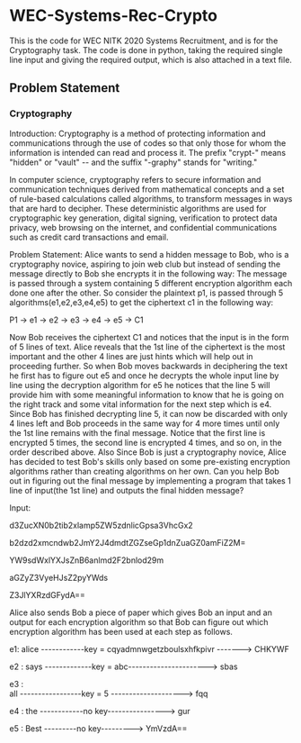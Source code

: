 # WEC-Systems-Rec-Crypto
This is the code for WEC NITK 2020 Systems Recruitment, and is for the Cryptography task.
The code is done in python, taking the required single line input and giving the required output, which is also attached in a text file.

## Problem Statement
### Cryptography
Introduction: 
Cryptography is a method of protecting information and communications through the use of codes so that only those for whom the information is intended can read and process it. The prefix "crypt-" means "hidden" or "vault" -- and the suffix "-graphy" stands for "writing."

In computer science, cryptography refers to secure information and communication techniques derived from mathematical concepts and a set of rule-based calculations called algorithms, to transform messages in ways that are hard to decipher. These deterministic algorithms are used for cryptographic key generation, digital signing, verification to protect data privacy, web browsing on the internet, and confidential communications such as credit card transactions and email.

Problem Statement: 
Alice wants to send a hidden message to Bob, who is a cryptography novice, aspiring to join web club but instead of sending the message directly to Bob she encrypts it in the following way:
The message is passed through a system containing 5 different encryption algorithm each done one after the other.
So consider the plaintext p1, is passed through 5 algorithms(e1,e2,e3,e4,e5) to get the ciphertext c1 in the following way:

P1 -> e1 -> e2 -> e3 -> e4 -> e5 -> C1

Now Bob receives the ciphertext C1 and notices that the input is in the form of 5 lines of text.
Alice reveals that the 1st line of the ciphertext is the most important and the other 4 lines are just hints which will help out in proceeding further.
So when Bob moves backwards in deciphering the text he first has to figure out e5 and once he decrypts the whole input line by line using the decryption algorithm for e5 he notices that the line 5 will provide him with some meaningful information to know that he is going on the right track and some vital information for the next step which is e4. Since Bob has finished decrypting line 5, it can now be discarded with only 4 lines left and Bob proceeds in the same way for 4 more times until only the 1st line remains with the final message. Notice that the first line is encrypted 5 times, the second line is encrypted 4 times, and so on, in the order described above.
Also Since Bob is just a cryptography novice, Alice has decided to test Bob's skills only based on some pre-existing encryption algorithms rather than creating algorithms on her own.
Can you help Bob out in figuring out the final message by implementing a program that takes 1 line of input(the 1st line) and outputs the final hidden message?

Input:

d3ZucXN0b2tib2xlamp5ZW5zdnlicGpsa3VhcGx2

b2dzd2xmcndwb2JmY2J4dmdtZGZseGp1dnZuaGZ0amFiZ2M=

YW9sdWxlYXJsZnB6anlmd2F2bnlod29m 					

aGZyZ3VyeHJsZ2pyYWds					

Z3JlYXRzdGFydA== 		

Alice also sends Bob a piece of paper which gives Bob an input and an output for each encryption algorithm so that Bob can figure out which encryption algorithm has been used at each step as follows.

e1:
	alice ------------key = cqyadmnwgetzboulsxhfkpivr -------> CHKYWF
  
e2 :
	says -------------key = abc----------------------> sbas

e3 :	
	all -----------------key = 5 --------------------> fqq

e4 :
	the  ------------no key----------------> gur

e5 :
	Best ---------no key---------> YmVzdA==
